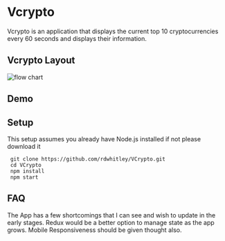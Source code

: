 # Vcrypto #
Vcrypto is an application that displays the current top 10 cryptocurrencies every 60 seconds and displays their information.

## Vcrypto Layout ##
![flow chart](https://res.cloudinary.com/dedmuznkk/image/upload/v1544425453/Vcrypto%20Flow.png)

## Demo ##


## Setup ##
This setup assumes you already have Node.js installed if not please download it
```
 git clone https://github.com/rdwhitley/VCrypto.git
 cd VCrypto
 npm install
 npm start
```

## FAQ ##
The App has a few shortcomings that I can see and wish to update in the early stages. Redux would be a better option to manage state as the app grows. Mobile Responsiveness should be given thought also.

